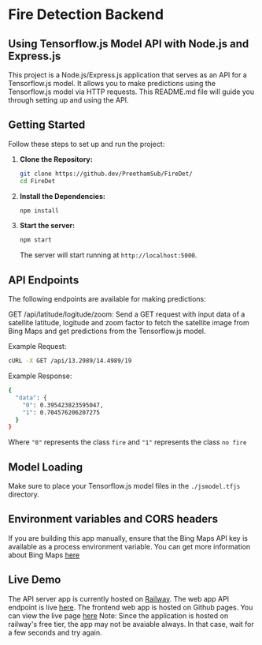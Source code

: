 # Fire Detection Backend
## Using Tensorflow.js Model API with Node.js and Express.js

This project is a Node.js/Express.js application that serves as an API for a Tensorflow.js model. It allows you to make predictions using the Tensorflow.js model via HTTP requests. This README.md file will guide you through setting up and using the API.

## Getting Started

Follow these steps to set up and run the project:

1. **Clone the Repository:**

   ```bash
   git clone https://github.dev/PreethamSub/FireDet/
   cd FireDet
   ```

2. **Install the Dependencies:**

    ```bash
    npm install
    ```

3. **Start the server:**

    ```bash
    npm start
    ```
    The server will start running at ```http://localhost:5000```.

## API Endpoints
The following endpoints are available for making predictions:

GET /api/latitude/logitude/zoom:
Send a GET request with input data of a satellite latitude, logitude and zoom factor to fetch the satellite image from Bing Maps and get predictions from the Tensorflow.js model.

Example Request:

  ```bash
  cURL -X GET /api/13.2989/14.4989/19
  ```

Example Response:

  ```bash
  {
    "data": {
      "0": 0.395423823595047,
      "1": 0.704576206207275
    }
  }
  ```
  Where ```"0"``` represents the class ```fire``` and ```"1"``` represents the class ```no fire```

## Model Loading
Make sure to place your Tensorflow.js model files in the ```./jsmodel.tfjs``` directory.

## Environment variables and CORS headers
If you are building this app manually, ensure that the Bing Maps API key is available as a process environment variable. You can get more information about Bing Maps [here](https://www.bingmapsportal.com/Application)

## Live Demo
The API server app is currently hosted on [Railway](https://railway.app/). The web app API endpoint is live [here](https://firedet-production.up.railway.app/api/13.2989/14.4989/19).
The frontend web app is hosted on Github pages. You can view the live page [here](https://ganesh-dagadi.github.io/ecotech-frontend/)
Note: Since the application is hosted on railway's free tier, the app may not be avaiable always. In that case, wait for a few seconds and try again.
